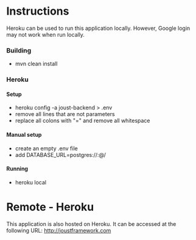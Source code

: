 # Instructions

Heroku can be used to run this application locally. However, Google login may not work when run locally.

### Building
- mvn clean install 

### Heroku 
#### Setup
- heroku config -a joust-backend > .env
- remove all lines that are not parameters
- replace all colons with "=" and remove all whitespace

#### Manual setup
- create an empty .env file
- add DATABASE_URL=postgres://<user>:<password>@<host>/<db>
#### Running
- heroku local



Remote - Heroku
===============
This application is also hosted on Heroku. It can be accessed at the following URL:
http://joustframework.com
